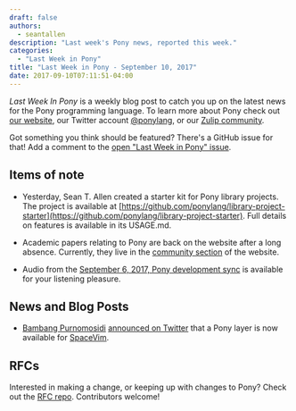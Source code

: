 ```yaml
---
draft: false
authors:
  - seantallen
description: "Last week's Pony news, reported this week."
categories:
  - "Last Week in Pony"
title: "Last Week in Pony - September 10, 2017"
date: 2017-09-10T07:11:51-04:00
---
```

_Last Week In Pony_ is a weekly blog post to catch you up on the latest news for the Pony programming language. To learn more about Pony check out [our website](https://ponylang.io), our Twitter account [@ponylang](https://twitter.com/ponylang), or our [Zulip community](https://ponylang.zulipchat.com).

Got something you think should be featured? There's a GitHub issue for that! Add a comment to the [open "Last Week in Pony" issue](https://github.com/ponylang/ponylang.github.io/issues?q=is%3Aissue+is%3Aopen+label%3Alast-week-in-pony).
<!-- more -->

## Items of note

- Yesterday, Sean T. Allen created a starter kit for Pony library projects. The project is available at [https://github.com/ponylang/library-project-starter](https://github.com/ponylang/library-project-starter). Full details on features is available in its USAGE.md.
- Academic papers relating to Pony are back on the website after a long absence. Currently, they live in the [community section](https://www.ponylang.io/community/#papers) of the website.

- Audio from the [September 6, 2017, Pony development sync](https://vimeo.com/915150905) is available for your listening pleasure.

## News and Blog Posts

- [Bambang Purnomosidi](https://twitter.com/bpdp) [announced on Twitter](https://twitter.com/bpdp/status/905653663913218050) that a Pony layer is now available for [SpaceVim](https://spacevim.org/).

## RFCs

Interested in making a change, or keeping up with changes to Pony? Check out the [RFC repo](https://github.com/ponylang/rfcs). Contributors welcome!
